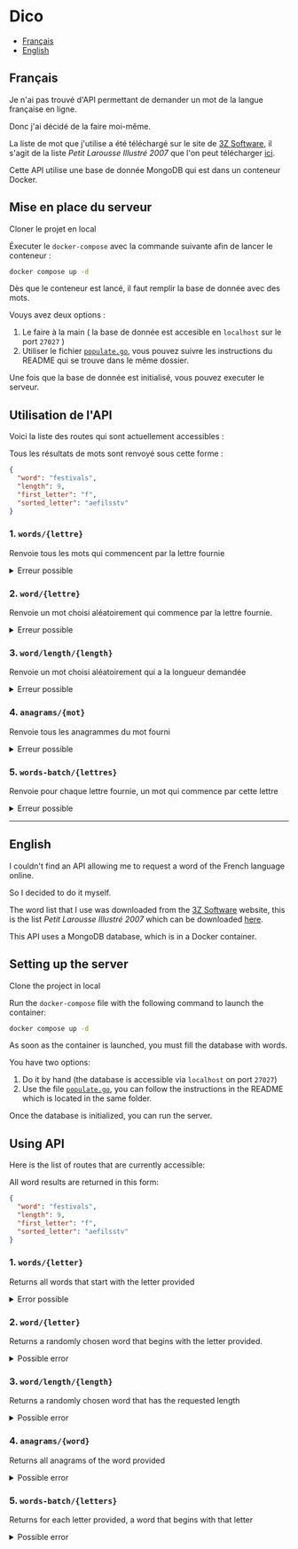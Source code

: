 # Dico

- [Français](#français)
- [English](#english)

## Français

Je n'ai pas trouvé d'API permettant de demander un mot de la langue française en ligne.

Donc j'ai décidé de la faire moi-même.

La liste de mot que j'utilise a été téléchargé sur le site de [3Z Software](http://www.3zsoftware.com/fr/listes.php), il
s'agit de la liste *Petit Larousse Illustré 2007* que l'on peut
télécharger [ici](http://www.3zsoftware.com/listes/pli07.zip).

Cette API utilise une base de donnée MongoDB qui est dans un conteneur Docker.

## Mise en place du serveur

Cloner le projet en local

Éxecuter le `docker-compose` avec la commande suivante afin de lancer le conteneur :

```bash
docker compose up -d
```

Dès que le conteneur est lancé, il faut remplir la base de donnée avec des mots.

Vouys avez deux options :

1. Le faire à la main ( la base de donnée est accesible en `localhost` sur le port `27027` )
2. Utiliser le fichier [`populate.go`](https://github.com/Francois389/Dico/blob/main/api/populate/populate.go), vous
   pouvez suivre les instructions du README qui se trouve dans le même dossier.

Une fois que la base de donnée est initialisé, vous pouvez executer le serveur.

## Utilisation de l'API

Voici la liste des routes qui sont actuellement accessibles :

Tous les résultats de mots sont renvoyé sous cette forme :

```json
{
  "word": "festivals",
  "length": 9,
  "first_letter": "f",
  "sorted_letter": "aefilsstv"
}
```

### 1. `words/{lettre}`

Renvoie tous les mots qui commencent par la lettre fournie

<details>
  <summary>Erreur possible</summary>

- Si la lettre fournie ne fait pas 1 caractère, une erreur sera renvoyé :

`400 Bad Request`

```json
{
  "error": "Invalid first letter. Expected one character."
}
```

Exemple : `words/abc` renverra cette erreur.

- Si aucun mot ne commence par la lettre fournie, une erreur sera renvoyé :

`404 Not Found`

```json
{
  "error": "No words start with a (╚)"
}
```

Exemple : `words/╚` renverra cette erreur.

</details>

### 2. `word/{lettre}`

Renvoie un mot choisi aléatoirement qui commence par la lettre fournie.

<details>
  <summary>Erreur possible</summary>

- Si la lettre fournie ne fait pas 1 caractère, une erreur sera renvoyé :

`400 Bad Request`

```json
{
  "error": "Invalid first letter. Expected one character."
}
```

Exemple : `word/abc` renverra cette erreur.

- Si aucun mot ne commence par la lettre fournie, une erreur sera renvoyé :

`404 Not Found`

```json
{
  "error": "No words start with a (╚)"
}
```

Exemple : `word/╚` renverra cette erreur.

</details>

### 3. `word/length/{length}`

Renvoie un mot choisi aléatoirement qui a la longueur demandée

<details>
  <summary>Erreur possible</summary>

- Si la longueur fournie n'est pas un nombre, une erreur sera renvoyé :

`400 Bad Request`

```json
{
  "error": "Please give a number"
}
```

Exemple : `word/length/a` renverra cette erreur.

- Si aucun mot avec la longueur fournie n'est trouvé, une erreur sera renvoyé :

`404 Not Found`

```json
{
  "error": "No words with length (111)"
}
```

Exemple : `word/length/111` renverra cette erreur.

</details>

### 4. `anagrams/{mot}`

Renvoie tous les anagrammes du mot fourni

<details>
  <summary>Erreur possible</summary>

- Si le mot fourni n'a pas d'anagramme, une erreur sera renvoyé :

`404 Not Found`

```json
{
  "error": "No anagram found for this word (aaaaaaaa)"
}
```

Exemple : `anagrams/aaaaaaaa` renverra cette erreur.

</details>

### 5. `words-batch/{lettres}`

Renvoie pour chaque lettre fournie, un mot qui commence par cette lettre

<details>
  <summary>Erreur possible</summary>

- Si aucune des lettres ne permet de trouver un mot, une erreur sera renvoyé :

`404 Not Found`

```json
{
  "error": "No words start with given letters (é&)"
}
```

Exemple : `words-batch/&é` renverra cette erreur.
</details>

<hr>

## English

I couldn't find an API allowing me to request a word of the French language online.

So I decided to do it myself.

The word list that I use was downloaded from the [3Z Software](http://www.3zsoftware.com/fr/listes.php) website,
this is the list *Petit Larousse Illustré 2007*
which can be downloaded [here](http://www.3zsoftware.com/listes/pli07.zip).

This API uses a MongoDB database, which is in a Docker container.

## Setting up the server

Clone the project in local

Run the `docker-compose` file with the following command to launch the container:

```bash
docker compose up -d
```

As soon as the container is launched, you must fill the database with words.

You have two options:

1. Do it by hand (the database is accessible via `localhost` on port `27027`)
2. Use the file [`populate.go`](https://github.com/Francois389/Dico/blob/main/api/populate/populate.go), you can follow
   the instructions in the README which is located in the same folder.

Once the database is initialized, you can run the server.

## Using API

Here is the list of routes that are currently accessible:

All word results are returned in this form:

```json
{
  "word": "festivals",
  "length": 9,
  "first_letter": "f",
  "sorted_letter": "aefilsstv"
}
```

### 1. `words/{letter}`

Returns all words that start with the letter provided

<details>
  <summary>Error possible</summary>

- If the letter provided is not one character long, an error will be returned:

`400 Bad Request`

```json
{
  "error": "Invalid first letter. Expected one character."
}
```

Example: `words/abc` will return this error.

- If no word begins with the letter provided, an error will be returned:

`404 Not Found`

```json
{
  "error": "No words start with a (╚)"
}
```

Example : `words/╚` will return this error.

</details>

### 2. `word/{letter}`

Returns a randomly chosen word that begins with the letter provided.

<details>
  <summary>Possible error</summary>

- If the letter provided is not one character long, an error will be returned:

`400 Bad Request`

```json
{
  "error": "Invalid first letter. Expected one character."
}
```

Example: `word/abc` will return this error.

- If no word begins with the letter provided, an error will be returned:

`404 Not Found`

```json
{
  "error": "No words start with a (╚)"
}
```

Example : `word/╚` will return this error.

</details>

### 3. `word/length/{length}`

Returns a randomly chosen word that has the requested length

<details>
  <summary>Possible error</summary>

- If the length provided is not a number, an error will be returned:

`400 Bad Request`

```json
{
  "error": "Please give a number"
}
```

Example: `word/length/a` will return this error.

- If no word with the provided length is found, an error will be returned:

`404 Not Found`

```json
{
  "error": "No words with length (111)"
}
```

Example: `word/length/111` will return this error.

</details>

### 4. `anagrams/{word}`

Returns all anagrams of the word provided

<details>
  <summary>Possible error</summary>

- If the word provided does not have an anagram, an error will be returned:

`404 Not Found`

```json
{
  "error": "No anagram found for this word (aaaaaaaa)"
}
```

Example: `anagrams/aaaaaaaa` will return this error.

</details>

### 5. `words-batch/{letters}`

Returns for each letter provided, a word that begins with that letter

<details>
  <summary>Possible error</summary>

- If none of the letters allow finding a word, an error will be returned:

`404 Not Found`

```json
{
  "error": "No words start with given letters (é&)"
}
```

Example: `words-batch/&é` will return this error.
</details>
